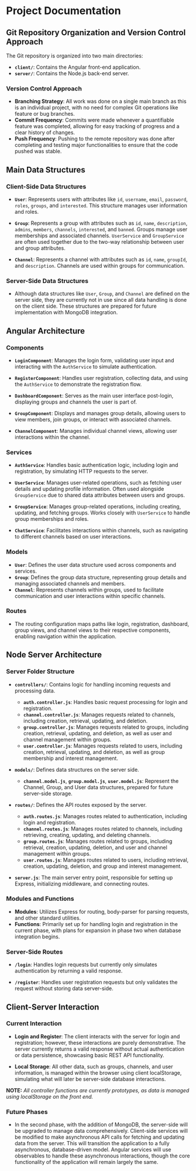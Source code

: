 # Project Documentation

## Git Repository Organization and Version Control Approach

The Git repository is organized into two main directories:
- **`client/`**: Contains the Angular front-end application.
- **`server/`**: Contains the Node.js back-end server.

### Version Control Approach
- **Branching Strategy**: All work was done on a single main branch as this is an individual project, with no need for complex Git operations like feature or bug branches.
- **Commit Frequency**: Commits were made whenever a quantifiable feature was completed, allowing for easy tracking of progress and a clear history of changes.
- **Push Frequency**: Pushing to the remote repository was done after completing and testing major functionalities to ensure that the code pushed was stable.

## Main Data Structures

### Client-Side Data Structures
- **`User`**: Represents users with attributes like `id`, `username`, `email`, `password`, `roles`, `groups`, and `interested`. This structure manages user information and roles.
  
- **`Group`**: Represents a group with attributes such as `id`, `name`, `description`, `admins`, `members`, `channels`, `interested`, and `banned`. Groups manage user memberships and associated channels. `UserService` and `GroupService` are often used together due to the two-way relationship between user and group attributes.

- **`Channel`**: Represents a channel with attributes such as `id`, `name`, `groupId`, and `description`. Channels are used within groups for communication.

### Server-Side Data Structures
- Although data structures like `User`, `Group`, and `Channel` are defined on the server side, they are currently not in use since all data handling is done on the client side. These structures are prepared for future implementation with MongoDB integration.

## Angular Architecture

### Components
- **`LoginComponent`**: Manages the login form, validating user input and interacting with the `AuthService` to simulate authentication.
  
- **`RegisterComponent`**: Handles user registration, collecting data, and using the `AuthService` to demonstrate the registration flow.
  
- **`DashboardComponent`**: Serves as the main user interface post-login, displaying groups and channels the user is part of.
  
- **`GroupComponent`**: Displays and manages group details, allowing users to view members, join groups, or interact with associated channels.
  
- **`ChannelComponent`**: Manages individual channel views, allowing user interactions within the channel.

### Services
- **`AuthService`**: Handles basic authentication logic, including login and registration, by simulating HTTP requests to the server.
  
- **`UserService`**: Manages user-related operations, such as fetching user details and updating profile information. Often used alongside `GroupService` due to shared data attributes between users and groups.
  
- **`GroupService`**: Manages group-related operations, including creating, updating, and fetching groups. Works closely with `UserService` to handle group memberships and roles.
  
- **`ChatService`**: Facilitates interactions within channels, such as navigating to different channels based on user interactions.

### Models
- **`User`**: Defines the user data structure used across components and services.
- **`Group`**: Defines the group data structure, representing group details and managing associated channels and members.
- **`Channel`**: Represents channels within groups, used to facilitate communication and user interactions within specific channels.

### Routes
- The routing configuration maps paths like login, registration, dashboard, group views, and channel views to their respective components, enabling navigation within the application.

## Node Server Architecture

### Server Folder Structure
- **`controllers/`**: Contains logic for handling incoming requests and processing data.
  - **`auth.controller.js`**: Handles basic request processing for login and registration.
  - **`channel.controller.js`**: Manages requests related to channels, including creation, retrieval, updating, and deletion.
  - **`group.controller.js`**: Manages requests related to groups, including creation, retrieval, updating, and deletion, as well as user and channel management within groups.
  - **`user.controller.js`**: Manages requests related to users, including creation, retrieval, updating, and deletion, as well as group membership and interest management.

- **`models/`**: Defines data structures on the server side.
  - **`channel.model.js`**, **`group.model.js`**, **`user.model.js`**: Represent the Channel, Group, and User data structures, prepared for future server-side storage.

- **`routes/`**: Defines the API routes exposed by the server.
  - **`auth.routes.js`**: Manages routes related to authentication, including login and registration.
  - **`channel.routes.js`**: Manages routes related to channels, including retrieving, creating, updating, and deleting channels.
  - **`group.routes.js`**: Manages routes related to groups, including retrieval, creation, updating, deletion, and user and channel management within groups.
  - **`user.routes.js`**: Manages routes related to users, including retrieval, creation, updating, deletion, and group and interest management.

- **`server.js`**: The main server entry point, responsible for setting up Express, initializing middleware, and connecting routes.

### Modules and Functions
- **Modules**: Utilizes Express for routing, body-parser for parsing requests, and other standard utilities.
- **Functions**: Primarily set up for handling login and registration in the current phase, with plans for expansion in phase two when database integration begins.

### Server-Side Routes
- **`/login`**: Handles login requests but currently only simulates authentication by returning a valid response.
  
- **`/register`**: Handles user registration requests but only validates the request without storing data server-side.

## Client-Server Interaction

### Current Interaction
- **Login and Register**: The client interacts with the server for login and registration; however, these interactions are purely demonstrative. The server currently returns a valid response without actual authentication or data persistence, showcasing basic REST API functionality.
  
- **Local Storage**: All other data, such as groups, channels, and user information, is managed within the browser using client localStorage, simulating what will later be server-side database interactions.

**NOTE:** _All controller functions are currently prototypes, as data is managed using localStorage on the front end._

### Future Phases
- In the second phase, with the addition of MongoDB, the server-side will be upgraded to manage data comprehensively. Client-side services will be modified to make asynchronous API calls for fetching and updating data from the server. This will transition the application to a fully asynchronous, database-driven model. Angular services will use observables to handle these asynchronous interactions, though the core functionality of the application will remain largely the same.

